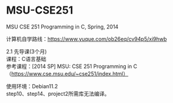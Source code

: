 # MSU-CSE251
MSU CSE 251 Programming in C, Spring, 2014

计算机自学路线：https://www.yuque.com/ob26eq/cv94p5/xi9hwb  

2.1 先导课(3个月)  
课程：C语言基础  
参考课程：[2014 SP] MSU: CSE 251 Programming in C（https://www.cse.msu.edu/~cse251/index.html）  

使用环境：Debian11.2  
step10、step14、project2所需库无法编译。